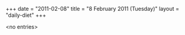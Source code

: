 +++
date = "2011-02-08"
title = "8 February 2011 (Tuesday)"
layout = "daily-diet"
+++


\<no entries\>

